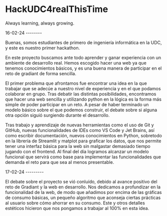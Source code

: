 # HackUDC4realThisTime 
 Always learning, always growing. 


16-02-24 --------

Buenas, somos estudiantes de primero de ingeniería informática en la UDC, y este es nuestro primer hackathon. 

En este proyecto buscamos ante todo aprender y ganar experiencia con un ambiente de desarrollo real. 
Hemos escogido hacer una web ya que tenemos conocimientos básicos, y es una buena manera de participar en el reto de gradiant de forma sencilla. 

El primer problema que afrontamos fue encontrar una idea en la que trabajar que se adecúe a nuestro nivel de experiencia y en el que podamos colaborar en grupo. Tras debatir las distintas posibilidades, encontramos que hacer una web sencilla y utilizando python en la lógica es la forma más simple de poder participar en un reto. A pesar de haber terminado un modelo básico sobre el que podemos construir, el debate sobre si alguna otra opción siguió surgiendo durante el desarrollo. 

Tras trabajo y aprendizaje de nuevas herramientas como el uso de Git y GitHub, nuevas funcionalidades de IDEs como VS Code y Jet Brains, así como escribir documentación, nuevos conocimientos en Python, sobretodo en la librería de Streamlit y matplot para graficar los datos, que nos permite tener una interfaz básica para la web sin malgastar demasiado tiempo jugando con el frontend. Al final del día logramos alcanzar un modelo funcional que servirá como base para implementar las funcionalidades que demanda el reto para que sea al menos presentable. 

17-02-24 ---------

El debate sobre el proyecto se vió conluído, debido al avance positivo del reto de Gradiant y la web en desarrollo. Nos dedicamos a profundizar en la funcionalidad de la web, de modo que añadimos por encima de las gráficas de consumo básicas, un pequeño algoritmo que aconseja ciertas prácticas al usuario sobre cómo ahorrar en su consumo. Este y otros detalles estéticos hicieron que nos pongamos a trabajar al 100% en esta idea. 